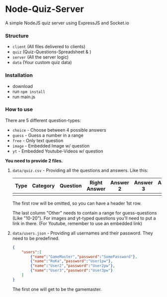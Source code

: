# Node-Quiz-Server
A simple NodeJS quiz server using ExpressJS and Socket.io

### Structure

- `client` (All files delivered to clients)
- `quiz` (Quiz-Questions-Spreadsheet & )
- `server` (All the server logic)
- `data` (Your custom quiz data)

### Installation

- download
- run `npm install`
- run main.js

### How to use

There are 5 different question-types:

- `choice` - Choose between 4 possible answers
- `guess` - Guess a number in a range
- `free` - Only text question
- `image` - Embedded Image w/ question
- `yt` - Embedded Youtube-Videos w/ question



**You need to provide 2 files.**

1. `data/quiz.csv` - Providing all the questions and answers. Like this:

   | Type | Category | Question | Right Answer | Answer 2 | Answer 3 | Answer 4 | Other |
   | ---- | -------- | -------- | ------------ | -------- | -------- | -------- | ----- |
   |      |          |          |              |          |          |          |       |

   The first row will be omitted, so you can have a header 1st row.

   The last column "Other" needs to contain a range for guess-questions (Like "10-20").
   For images and yt-typed questions you'll need to put a link in there. (For Youtube, remember to use an embedded link)

2. `data/users.json` - Providing all usernames and their password. They need to be predefined.

   ```json
   {
       "users":[
           {"name":"GameMaster","password":"SomePassword"},
           {"name":"RoKa","password":"User1pw"},
           {"name":"User2","password":"User2pw"},
           {"name":"User3","password":"User3pw"}
       ]
   }
   ```

   The first one will get to be the gamemaster.

